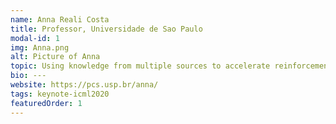 ```yaml
---
name: Anna Reali Costa
title: Professor, Universidade de Sao Paulo
modal-id: 1
img: Anna.png
alt: Picture of Anna
topic: Using knowledge from multiple sources to accelerate reinforcement learning
bio: ---
website: https://pcs.usp.br/anna/
tags: keynote-icml2020
featuredOrder: 1
---
```

